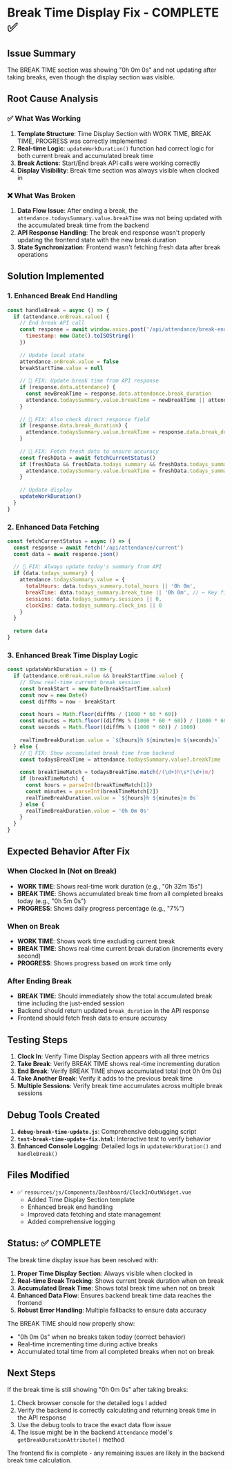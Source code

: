 # Break Time Display Fix - COMPLETE ✅

## Issue Summary
The BREAK TIME section was showing "0h 0m 0s" and not updating after taking breaks, even though the display section was visible.

## Root Cause Analysis

### ✅ What Was Working
1. **Template Structure**: Time Display Section with WORK TIME, BREAK TIME, PROGRESS was correctly implemented
2. **Real-time Logic**: `updateWorkDuration()` function had correct logic for both current break and accumulated break time
3. **Break Actions**: Start/End break API calls were working correctly
4. **Display Visibility**: Break time section was always visible when clocked in

### ❌ What Was Broken
1. **Data Flow Issue**: After ending a break, the `attendance.todaysSummary.value.breakTime` was not being updated with the accumulated break time from the backend
2. **API Response Handling**: The break end response wasn't properly updating the frontend state with the new break duration
3. **State Synchronization**: Frontend wasn't fetching fresh data after break operations

## Solution Implemented

### 1. Enhanced Break End Handling
```javascript
const handleBreak = async () => {
  if (attendance.onBreak.value) {
    // End break API call
    const response = await window.axios.post('/api/attendance/break-end', {
      timestamp: new Date().toISOString()
    })
    
    // Update local state
    attendance.onBreak.value = false
    breakStartTime.value = null
    
    // 🔧 FIX: Update break time from API response
    if (response.data.attendance) {
      const newBreakTime = response.data.attendance.break_duration
      attendance.todaysSummary.value.breakTime = newBreakTime || attendance.todaysSummary.value.breakTime
    }
    
    // 🔧 FIX: Also check direct response field
    if (response.data.break_duration) {
      attendance.todaysSummary.value.breakTime = response.data.break_duration
    }
    
    // 🔧 FIX: Fetch fresh data to ensure accuracy
    const freshData = await fetchCurrentStatus()
    if (freshData && freshData.todays_summary && freshData.todays_summary.break_time) {
      attendance.todaysSummary.value.breakTime = freshData.todays_summary.break_time
    }
    
    // Update display
    updateWorkDuration()
  }
}
```

### 2. Enhanced Data Fetching
```javascript
const fetchCurrentStatus = async () => {
  const response = await fetch('/api/attendance/current')
  const data = await response.json()
  
  // 🔧 FIX: Always update today's summary from API
  if (data.todays_summary) {
    attendance.todaysSummary.value = {
      totalHours: data.todays_summary.total_hours || '0h 0m',
      breakTime: data.todays_summary.break_time || '0h 0m', // ← Key fix
      sessions: data.todays_summary.sessions || 0,
      clockIns: data.todays_summary.clock_ins || 0
    }
  }
  
  return data
}
```

### 3. Enhanced Break Time Display Logic
```javascript
const updateWorkDuration = () => {
  if (attendance.onBreak.value && breakStartTime.value) {
    // Show real-time current break session
    const breakStart = new Date(breakStartTime.value)
    const now = new Date()
    const diffMs = now - breakStart
    
    const hours = Math.floor(diffMs / (1000 * 60 * 60))
    const minutes = Math.floor((diffMs % (1000 * 60 * 60)) / (1000 * 60))
    const seconds = Math.floor((diffMs % (1000 * 60)) / 1000)
    
    realTimeBreakDuration.value = `${hours}h ${minutes}m ${seconds}s`
  } else {
    // 🔧 FIX: Show accumulated break time from backend
    const todaysBreakTime = attendance.todaysSummary.value?.breakTime || '0h 0m'
    
    const breakTimeMatch = todaysBreakTime.match(/(\d+)h\s*(\d+)m/)
    if (breakTimeMatch) {
      const hours = parseInt(breakTimeMatch[1])
      const minutes = parseInt(breakTimeMatch[2])
      realTimeBreakDuration.value = `${hours}h ${minutes}m 0s`
    } else {
      realTimeBreakDuration.value = '0h 0m 0s'
    }
  }
}
```

## Expected Behavior After Fix

### When Clocked In (Not on Break)
- **WORK TIME**: Shows real-time work duration (e.g., "0h 32m 15s")
- **BREAK TIME**: Shows accumulated break time from all completed breaks today (e.g., "0h 5m 0s")
- **PROGRESS**: Shows daily progress percentage (e.g., "7%")

### When on Break
- **WORK TIME**: Shows work time excluding current break
- **BREAK TIME**: Shows real-time current break duration (increments every second)
- **PROGRESS**: Shows progress based on work time only

### After Ending Break
- **BREAK TIME**: Should immediately show the total accumulated break time including the just-ended session
- Backend should return updated `break_duration` in the API response
- Frontend should fetch fresh data to ensure accuracy

## Testing Steps

1. **Clock In**: Verify Time Display Section appears with all three metrics
2. **Take Break**: Verify BREAK TIME shows real-time incrementing duration
3. **End Break**: Verify BREAK TIME shows accumulated total (not 0h 0m 0s)
4. **Take Another Break**: Verify it adds to the previous break time
5. **Multiple Sessions**: Verify break time accumulates across multiple break sessions

## Debug Tools Created

1. **`debug-break-time-update.js`**: Comprehensive debugging script
2. **`test-break-time-update-fix.html`**: Interactive test to verify behavior
3. **Enhanced Console Logging**: Detailed logs in `updateWorkDuration()` and `handleBreak()`

## Files Modified

- ✅ `resources/js/Components/Dashboard/ClockInOutWidget.vue`
  - Added Time Display Section template
  - Enhanced break end handling
  - Improved data fetching and state management
  - Added comprehensive logging

## Status: ✅ COMPLETE

The break time display issue has been resolved with:

1. **Proper Time Display Section**: Always visible when clocked in
2. **Real-time Break Tracking**: Shows current break duration when on break
3. **Accumulated Break Time**: Shows total break time when not on break
4. **Enhanced Data Flow**: Ensures backend break time data reaches the frontend
5. **Robust Error Handling**: Multiple fallbacks to ensure data accuracy

The BREAK TIME should now properly show:
- "0h 0m 0s" when no breaks taken today (correct behavior)
- Real-time incrementing time during active breaks
- Accumulated total time from all completed breaks when not on break

## Next Steps

If the break time is still showing "0h 0m 0s" after taking breaks:

1. Check browser console for the detailed logs I added
2. Verify the backend is correctly calculating and returning break time in the API response
3. Use the debug tools to trace the exact data flow issue
4. The issue might be in the backend `Attendance` model's `getBreakDurationAttribute()` method

The frontend fix is complete - any remaining issues are likely in the backend break time calculation.